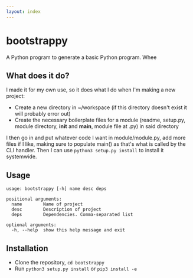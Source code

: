 ```yaml
---
layout: index
---
```


bootstrappy
=======

A Python program to generate a basic Python program. Whee

What does it do?
----------------

I made it for my own use, so it does what I do when I'm making a new project:

* Create a new directory in ~/workspace (if this directory doesn't exist it will probably error out)
* Create the necessary boilerplate files for a module (readme, setup.py, module directory, __init__ and __main__, module file at <name>.py) in said directory

I then go in and put whatever code I want in module/module.py, add more files if I like, making sure to populate main() as that's what is called by the CLI handler. Then I can use `python3 setup.py install` to install it systemwide.

Usage
-----

    usage: bootstrappy [-h] name desc deps
    
    positional arguments:
      name        Name of project
      desc        Description of project
      deps        Dependencies. Comma-separated list
    
    optional arguments:
      -h, --help  show this help message and exit

Installation
------------

 * Clone the repository, `cd bootstrappy`
 * Run `python3 setup.py install` or `pip3 install -e`
